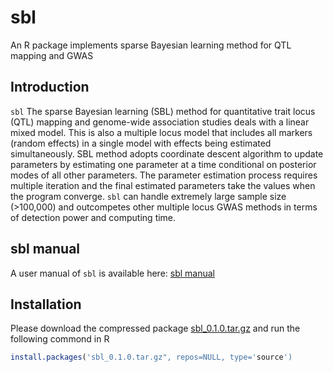 # sbl
An R package implements sparse Bayesian learning method for QTL mapping and GWAS

## Introduction

`sbl`  The sparse Bayesian learning (SBL) method for quantitative trait locus (QTL) mapping and genome-wide association studies deals with
a linear mixed model. This is also a multiple locus model that includes all markers (random effects) in a single model with effects being
estimated simultaneously. SBL method adopts coordinate descent algorithm to update parameters by estimating one parameter at a time 
conditional on posterior modes of all other parameters. The parameter estimation process requires multiple iteration and the final 
estimated parameters take the values when the program converge. `sbl` can handle extremely large sample size (>100,000) and outcompetes
other multiple locus GWAS methods in terms of detection power and computing time.

## sbl manual

A user manual of `sbl` is available here: [sbl manual](https://github.com/MeiyueComputBio/sbl/blob/master/sbl%20manual/sbl.tutorial.Rmd)

## Installation

Please download the compressed package [sbl_0.1.0.tar.gz](https://github.com/MeiyueComputBio/sbl/tree/master/R%20packge) and run the following commond in R

```R
install.packages('sbl_0.1.0.tar.gz", repos=NULL, type='source')
```
